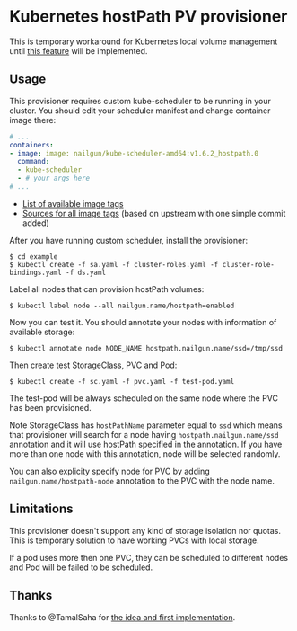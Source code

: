 # Kubernetes hostPath PV provisioner

This is temporary workaround for Kubernetes local volume management until
[this feature](https://github.com/kubernetes/community/blob/master/contributors/design-proposals/local-storage-overview.md)
will be implemented.


## Usage

This provisioner requires custom kube-scheduler to be running in your cluster. You should edit your scheduler manifest and
change container image there:

```yaml
# ...
containers:
- image: image: nailgun/kube-scheduler-amd64:v1.6.2_hostpath.0
  command:
  - kube-scheduler
  - # your args here
# ...
```

* [List of available image tags](https://hub.docker.com/r/nailgun/kube-scheduler-amd64/tags/)
* [Sources for all image tags](https://github.com/nailgun/kubernetes/branches/all) (based on upstream with one simple commit
added)

After you have running custom scheduler, install the provisioner:

```
$ cd example
$ kubectl create -f sa.yaml -f cluster-roles.yaml -f cluster-role-bindings.yaml -f ds.yaml
```

Label all nodes that can provision hostPath volumes:

```
$ kubectl label node --all nailgun.name/hostpath=enabled
```

Now you can test it. You should annotate your nodes with information of available storage:

```
$ kubectl annotate node NODE_NAME hostpath.nailgun.name/ssd=/tmp/ssd
```

Then create test StorageClass, PVC and Pod:

```
$ kubectl create -f sc.yaml -f pvc.yaml -f test-pod.yaml
```

The test-pod will be always scheduled on the same node where the PVC has been provisioned.

Note StorageClass has `hostPathName` parameter equal to `ssd` which means that provisioner will search for a node having
`hostpath.nailgun.name/ssd` annotation and it will use hostPath specified in the annotation. If you have more than one node
with this annotation, node will be selected randomly.

You can also explicity specify node for PVC by adding `nailgun.name/hostpath-node` annotation to the PVC with the node name.


## Limitations

This provisioner doesn't support any kind of storage isolation nor quotas. This is temporary solution to have working PVCs with local storage.

If a pod uses more then one PVC, they can be scheduled to different nodes and Pod will be failed to be scheduled.


## Thanks

Thanks to @TamalSaha for [the idea and first implementation](https://github.com/kubernetes-incubator/external-storage/issues/15).
